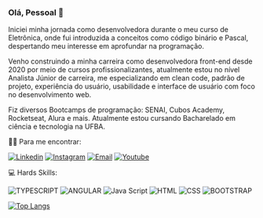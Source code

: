 ### Olá, Pessoal :star_struck:

Iniciei minha jornada como desenvolvedora durante o meu curso de Eletrônica, onde fui introduzida a conceitos como código binário e Pascal, despertando meu interesse em aprofundar na programação. 

Venho construindo a minha carreira como desenvolvedora front-end desde 2020 por meio de cursos profissionalizantes, atualmente estou no nível Analista Júnior de carreira, me especializando em clean code, padrão de projeto, experiência do usuário, usabilidade e interface de usuário com foco no desenvolvimento web. 

Fiz diversos Bootcamps de programação: SENAI, Cubos Academy, Rocketseat, Alura e mais. Atualmente estou cursando Bacharelado em ciência e tecnologia na UFBA. 


:curly_haired_woman: Para me encontrar:

[![Linkedin](https://img.shields.io/badge/LinkedIn-0077B5?style=for-the-badge&logo=linkedin&logoColor=white)](https://www.linkedin.com/in/andresa-fernandes-9271ba1ba/)
[![Instagram](https://img.shields.io/badge/Instagram-E4405F?style=for-the-badge&logo=instagram&logoColor=white)](https://www.instagram.com/desafernandes_/)
[![Email](https://img.shields.io/badge/Gmail-D14836?style=for-the-badge&logo=gmail&logoColor=white)](mailto:andresa.ifba@gmail.com)
[![Youtube](https://img.shields.io/badge/YouTube-FF0000?style=for-the-badge&logo=youtube&logoColor=white)](https://www.youtube.com/channel/UCkIGX0s2YvvZhrGizmKh8iQ)

:computer: Hards Skills: 

![TYPESCRIPT](https://img.shields.io/badge/TypeScript-007ACC?style=for-the-badge&logo=typescript&logoColor=white)
![ANGULAR](https://img.shields.io/badge/AngularJS-E23237?style=for-the-badge&logo=angularjs&logoColor=white)
![Java Script](https://img.shields.io/badge/JavaScript-323330?style=for-the-badge&logo=javascript&logoColor=F7DF1E)
![HTML](https://img.shields.io/badge/HTML5-E34F26?style=for-the-badge&logo=html5&logoColor=white)
![CSS](https://img.shields.io/badge/CSS-239120?&style=for-the-badge&logo=css3&logoColor=white)
![BOOTSTRAP](https://img.shields.io/badge/Bootstrap-563D7C?style=for-the-badge&logo=bootstrap&logoColor=white)


[![Top Langs](https://github-readme-stats.vercel.app/api/top-langs/?username=andresa43&layout=compact)](https://github.com/anuraghazra/github-readme-stats)
